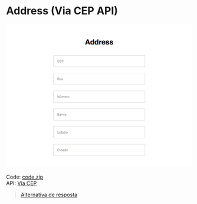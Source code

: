 # Address (Via CEP API)

![](assets/layout.png)

Code: [code.zip](code.zip)<br>
API: [Via CEP](https://viacep.com.br)

> [Alternativa de resposta](code-response/)